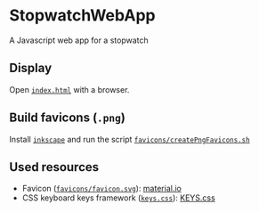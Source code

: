 # StopwatchWebApp
A Javascript web app for a stopwatch


## Display

Open [`index.html`](index.html) with a browser.


## Build favicons (`.png`)

Install [`inkscape`](https://inkscape.org/) and run the script [`favicons/createPngFavicons.sh`](favicons/createPngFavicons.sh)


## Used resources

- Favicon ([`favicons/favicon.svg`](favicons/favicon.svg)): [material.io](https://material.io/tools/icons/?search=time&icon=timer&style=baseline)
- CSS keyboard keys framework ([`keys.css`](keys.css)): [KEYS.css](https://github.com/michaelhue/keyscss)
